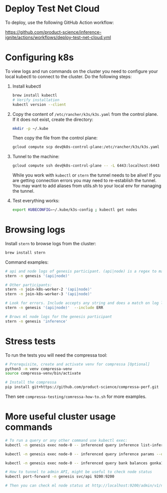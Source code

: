 # Deploy Test Net Cloud

To deploy, use the following GitHub Action workflow:

https://github.com/product-science/inference-ignite/actions/workflows/deploy-test-net-cloud.yml

# Configuring k8s

To view logs and run commands on the cluster you need to configure your local kubectl to connect to the cluster. 
Do the following steps:

1. Install kubectl
    ```bash
    brew install kubectl
    # Verify installation
    kubectl version --client
    ```
2. Copy the content of `/etc/rancher/k3s/k3s.yaml` from the control plane.
   If it does not exist, create the directory:
    ```bash
    mkdir -p ~/.kube
    ```
   Then copy the file from the control plane:
    ```bash
    gcloud compute scp dev@k8s-control-plane:/etc/rancher/k3s/k3s.yaml ~/.kube/k3s-config
    ```
3. Tunnel to the machine:
    ```bash
   gcloud compute ssh dev@k8s-control-plane -- -L 6443:localhost:6443
   ```
    While you work with `kubectl` or `stern` the tunnel needs to be alive! 
If you are getting connection errors you may need to re-establish the tunnel.
You may want to add aliases from utils.sh to your local env for managing the tunnel.

4. Test everything works:
    ```bash
    export KUBECONFIG=~/.kube/k3s-config ; kubectl get nodes
    ```

# Browsing logs

Install `stern` to browse logs from the cluster:
```bash
brew install stern
```

Command examples:
```bash
# api and node logs of genesis participant. (api|node) is a regex to match the pod names.
stern -n genesis '(api|node)' 

# Other participants:
stern -n join-k8s-worker-2 '(api|node)' 
stern -n join-k8s-worker-3 '(api|node)' 

# Look for errors. Include accepts any string and does a match on log lines. There's also exclude
stern -n genesis '(api|node)'  --include ERR

# Brows ml node logs for the genesis participant
stern -n genesis 'inference'
```

# Stress tests

To run the tests you will need the compressa tool:
```bash
# Prerequisite, create and activate venv for compressa [Optional]
python3 -m venv compressa-venv
source compressa-venv/bin/activate

# Install the compressa
pip install git+https://github.com/product-science/compressa-perf.git
```

Then see `compressa-testing/comressa-how-to.sh` for more examples.

# More useful cluster usage commands

```bash
# To run a query or any other command use kubectl exec:
kubectl -n genesis exec node-0 -- inferenced query inference list-inference --output json

kubectl -n genesis exec node-0 -- inferenced query inference params --output json

kubectl -n genesis exec node-0 -- inferenced query bank balances gonka1mfyq5pe9z7eqtcx3mtysrh0g5a07969zxm6pfl --output json

# How to tunnel to admin API, might be useful to check node status
kubectl port-forward -n genesis svc/api 9200:9200

# Then you can check ml node status at http://localhost:9200/admin/v1/nodes
```
